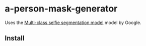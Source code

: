 # a-person-mask-generator

Uses the [Multi-class selfie segmentation model](https://developers.google.com/mediapipe/solutions/vision/image_segmenter#multiclass-model) model by Google.

## Install

